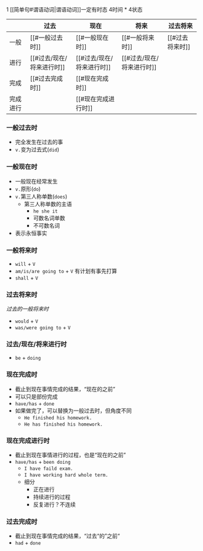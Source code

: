 1
[[简单句#谓语动词|谓语动词]]一定有时态
4时间 * 4状态

|      | 过去               | 现在               | 将来               | 过去将来       |
| ---- | ---------------- | ---------------- | ---------------- | ---------- |
| 一般   | [[#一般过去时]]       | [[#一般现在时]]       | [[#一般将来时]]       | [[#过去将来时]] |
| 进行   | [[#过去/现在/将来进行时]] | [[#过去/现在/将来进行时]] | [[#过去/现在/将来进行时]] |            |
| 完成   | [[#过去完成时]]       | [[#现在完成时]]       |                  |            |
| 完成进行 |                  | [[#现在完成进行时]]     |                  |            |


### 一般过去时
- 完全发生在过去的事
- `v.`变为过去式(`did`)

### 一般现在时
- 一般现在经常发生
- `v.`原形(`do`)
- `v.`第三人称单数(`does`)
	- 第三人称单数的主语
		- `he she it`
		- 可数名词单数
		- 不可数名词
- 表示永恒事实

### 一般将来时
- `will` + `V` 
- `am/is/are going to` + `V` 有计划有事先打算
- `shall` + `V`

### 过去将来时
_过去的一般将来时_
- `would` + `V`
- `was/were going to` + `V`

### 过去/现在/将来进行时
- `be` + `doing`

### 现在完成时
- 截止到现在事情完成的结果，“现在的之前”
- 可以只是部份完成
- `have/has` + `done`
- 如果做完了，可以替换为一般过去时，但角度不同
	- `He finished his homework.`
	- `He has finished his homework.`

### 现在完成进行时
- 截止到现在事情进行的过程，也是“现在的之前”
- `have/has` + `been doing`
	- `I have faild exam.`
	- `I have working hard whole term.`
	- 细分
		- 正在进行
		- 持续进行的过程
		- 反复进行？不连续

### 过去完成时
- 截止到现在事情完成的结果，“过去“的”之前“
- `had` + `done`